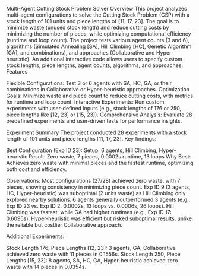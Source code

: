 Multi-Agent Cutting Stock Problem Solver
Overview
This project analyzes multi-agent configurations to solve the Cutting Stock Problem (CSP) with a stock length of 101 units and piece lengths of [11, 17, 23]. The goal is to minimize waste (unused stock length) and reduce cutting costs by minimizing the number of pieces, while optimizing computational efficiency (runtime and loop count). The project tests various agent counts (3 and 6), algorithms (Simulated Annealing [SA], Hill Climbing [HC], Genetic Algorithm [GA], and combinations), and approaches (Collaborative and Hyper-heuristic). An additional interactive code allows users to specify custom stock lengths, piece lengths, agent counts, algorithms, and approaches.
Features

Flexible Configurations: Test 3 or 6 agents with SA, HC, GA, or their combinations in Collaborative or Hyper-heuristic approaches.
Optimization Goals: Minimize waste and piece count to reduce cutting costs, with metrics for runtime and loop count.
Interactive Experiments: Run custom experiments with user-defined inputs (e.g., stock lengths of 176 or 250, piece lengths like [12, 23] or [15, 23]).
Comprehensive Analysis: Evaluate 28 predefined experiments and user-driven tests for performance insights.

Experiment Summary
The project conducted 28 experiments with a stock length of 101 units and piece lengths [11, 17, 23]. Key findings:

Best Configuration (Exp ID 23):
Setup: 6 agents, Hill Climbing, Hyper-heuristic
Result: Zero waste, 7 pieces, 0.0002s runtime, 13 loops
Why Best: Achieves zero waste with minimal pieces and the fastest runtime, optimizing both cost and efficiency.

Observations:
Most configurations (27/28) achieved zero waste, with 7 pieces, showing consistency in minimizing piece count.
Exp ID 9 (3 agents, HC, Hyper-heuristic) was suboptimal (2 units waste) as Hill Climbing only explored nearby solutions.
6 agents generally outperformed 3 agents (e.g., Exp ID 23 vs. Exp ID 2: 0.0002s, 13 loops vs. 0.0006s, 26 loops).
Hill Climbing was fastest, while GA had higher runtimes (e.g., Exp ID 17: 0.6095s).
Hyper-heuristic was efficient but risked suboptimal results, unlike the reliable but costlier Collaborative approach.

Additional Experiments:

Stock Length 176, Piece Lengths [12, 23]: 3 agents, GA, Collaborative achieved zero waste with 11 pieces in 0.1556s.
Stock Length 250, Piece Lengths [15, 23]: 8 agents, SA, HC, GA, Hyper-heuristic achieved zero waste with 14 pieces in 0.0354s.

